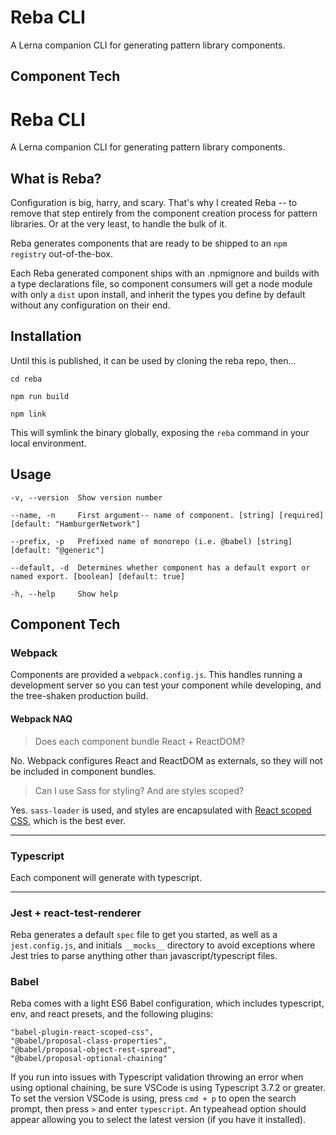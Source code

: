 # Reba CLI 

A Lerna companion CLI for generating pattern library components.

## Component Tech

#  Reba CLI
A Lerna companion CLI for generating pattern library components.

  

##  What is Reba?
Configuration is big, harry, and scary. That's why I created Reba -- to remove that step entirely from the component creation process for pattern libraries. Or at the very least, to handle the bulk of it. 

Reba generates components that are ready to be shipped to an `npm registry` out-of-the-box.

Each Reba generated component ships with an .npmignore and builds with a type declarations file, so component consumers will get a node module with only a `dist` upon install, and inherit the types you define by default without any configuration on their end.

## Installation
Until this is published, it can be used by cloning the reba repo, then...
```
cd reba

npm run build

npm link
```

This will symlink the binary globally, exposing the `reba` command in your local environment.

## Usage
```
-v, --version  Show version number 

--name, -n     First argument-- name of component. [string] [required] [default: "HamburgerNetwork"]
                    
--prefix, -p   Prefixed name of monorepo (i.e. @babel) [string] [default: "@generic"]
                    
--default, -d  Determines whether component has a default export or named export. [boolean] [default: true]
                    
-h, --help     Show help
```

## Component Tech
### Webpack
Components are provided a `webpack.config.js`. This handles running a development server so you can test your component while developing, and the tree-shaken production build.

#### Webpack NAQ
> Does each component bundle React + ReactDOM?

No. Webpack configures React and ReactDOM as externals, so they will not be included in component bundles.

> Can I use Sass for styling? And are styles scoped?

Yes. `sass-loader` is used, and styles are encapsulated with [React scoped CSS](https://github.com/gaoxiaoliangz/react-scoped-css), which is the best ever.

---
### Typescript
Each component will generate with typescript.

---

### Jest + react-test-renderer
Reba generates a default `spec` file to get you started, as well as a `jest.config.js`, and initials `__mocks__` directory to avoid exceptions where Jest tries to parse anything other than javascript/typescript files.

### Babel
Reba comes with a light ES6 Babel configuration, which includes typescript, env, and react presets, and the following plugins:
```
"babel-plugin-react-scoped-css",
"@babel/proposal-class-properties",
"@babel/proposal-object-rest-spread",
"@babel/proposal-optional-chaining"
```
If you run into issues with Typescript validation throwing an error when using optional chaining, be sure VSCode is using Typescript 3.7.2 or greater. To set the version VSCode is using, press `cmd + p` to open the search prompt, then press `>` and enter `typescript`. An typeahead option should appear allowing you to select the latest version (if you have it installed).
